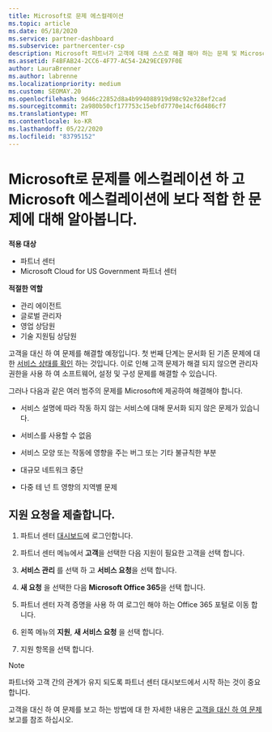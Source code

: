 ```yaml
---
title: Microsoft로 문제 에스컬레이션
ms.topic: article
ms.date: 05/18/2020
ms.service: partner-dashboard
ms.subservice: partnercenter-csp
description: Microsoft 파트너가 고객에 대해 스스로 해결 해야 하는 문제 및 Microsoft로 에스컬레이션 해야 할 수 있는 문제에 대해 알아보세요.
ms.assetid: F4BFAB24-2CC6-4F77-AC54-2A29ECE97F0E
author: LauraBrenner
ms.author: labrenne
ms.localizationpriority: medium
ms.custom: SEOMAY.20
ms.openlocfilehash: 9d46c22852d8a4b994088919d98c92e328ef2cad
ms.sourcegitcommit: 2a980b50cf177753c15ebfd7770e14cf6d486cf7
ms.translationtype: MT
ms.contentlocale: ko-KR
ms.lasthandoff: 05/22/2020
ms.locfileid: "83795152"
---
```

# <a name="escalate-problems-to-microsoft-and-learn-which-issues-are-more-suited-to-microsoft-escalation"></a>Microsoft로 문제를 에스컬레이션 하 고 Microsoft 에스컬레이션에 보다 적합 한 문제에 대해 알아봅니다.  

**적용 대상**

- 파트너 센터
- Microsoft Cloud for US Government 파트너 센터

**적절한 역할**

- 관리 에이전트
- 글로벌 관리자
- 영업 상담원
- 기술 지원팀 상담원

고객을 대신 하 여 문제를 해결할 예정입니다. 첫 번째 단계는 문서화 된 기존 문제에 대 한 [서비스 상태를 확인](check-service-health.md) 하는 것입니다. 이로 인해 고객 문제가 해결 되지 않으면 관리자 권한을 사용 하 여 소프트웨어, 설정 및 구성 문제를 해결할 수 있습니다.

그러나 다음과 같은 여러 범주의 문제를 Microsoft에 제공하여 해결해야 합니다.

- 서비스 설명에 따라 작동 하지 않는 서비스에 대해 문서화 되지 않은 문제가 있습니다.

- 서비스를 사용할 수 없음

- 서비스 모양 또는 작동에 영향을 주는 버그 또는 기타 불규칙한 부분

- 대규모 네트워크 중단

- 다중 테 넌 트 영향의 지역별 문제

## <a name="submit-a-support-request"></a>지원 요청을 제출합니다.

1. 파트너 센터 [대시보드](https://partner.microsoft.com/dashboard)에 로그인합니다.

2. 파트너 센터 메뉴에서 **고객**을 선택한 다음 지원이 필요한 고객을 선택 합니다.

3. **서비스 관리** 를 선택 하 고 **서비스 요청**을 선택 합니다.

4. **새 요청** 을 선택한 다음 **Microsoft Office 365**을 선택 합니다.

5. 파트너 센터 자격 증명을 사용 하 여 로그인 해야 하는 Office 365 포털로 이동 합니다.

6. 왼쪽 메뉴의 **지원**, **새 서비스 요청** 을 선택 합니다.

7. 지원 항목을 선택 합니다.

>[!NOTE]
>파트너와 고객 간의 관계가 유지 되도록 파트너 센터 대시보드에서 시작 하는 것이 중요 합니다. 


고객을 대신 하 여 문제를 보고 하는 방법에 대 한 자세한 내용은 [고객을 대신 하 여 문제](report-problems-on-behalf-of-a-customer.md)보고를 참조 하십시오.

 

 




